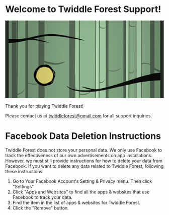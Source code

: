 # Welcome to Twiddle Forest Support!
![Image of Twiddle Forest Gameplay](https://github.com/coats707/twiddleforest/blob/main/FeatureGraphic.png?raw=true)


Thank you for playing Twiddle Forest!

Please contact us at [twiddleforest@gmail.com](mailto:twiddleforest@gmail.com) for all support inquiries.

# Facebook Data Deletion Instructions
Twiddle Forest does not store your personal data. We only use Facebook to track the effectiveness of our own advertisements on app installations. However, we must still provide instructions for how to delete your data from Facebook. If you want to delete any data related to Twiddle Forest, following these instructions:

1.  Go to Your Facebook Account's Setting & Privacy menu. Then click "Settings"
2.  Click "Apps and Websites" to find all the apps & websites that use Facebook to track your data.
3.  Find the item in the list of apps & websites for Twiddle Forest.
4.  Click the "Remove" button.
